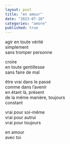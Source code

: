 ```yaml
---
layout: post
title: "en amour"
date: "2023-07-10"
categories: "amore"
published: true
---
```


agir en toute vérité  
simplement  
sans tromper personne  

croire  
en toute gentillesse  
sans faire de mal  

être vrai dans le passé  
comme dans l’avenir  
en étant là, présent  
de la même manière, toujours  
constant  

vrai pour soi-même  
vrai pour autrui  
vrai pour toujours  

en amour  
avec toi  
